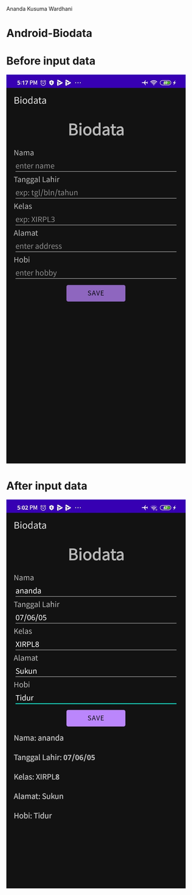 Ananda Kusuma Wardhani
# Android-Biodata

# Before input data
![alt text](https://github.com/AnandaKW/Android-Biodata/blob/master/biodata-before.jpeg)

# After input data
![alt text](https://github.com/AnandaKW/Android-Biodata/blob/master/biodata-after.jpeg)
